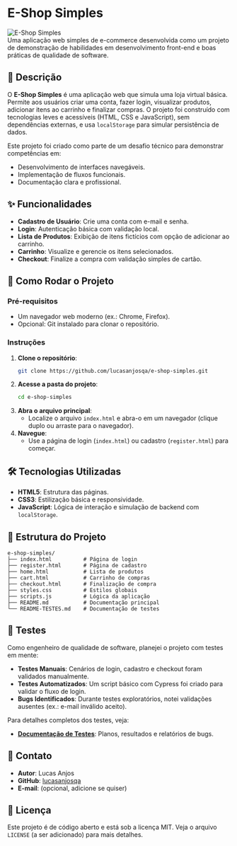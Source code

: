 # E-Shop Simples

![E-Shop Simples](https://img.shields.io/badge/Status-Concluído-green)  
Uma aplicação web simples de e-commerce desenvolvida como um projeto de demonstração de habilidades em desenvolvimento front-end e boas práticas de qualidade de software.

## 📖 Descrição
O **E-Shop Simples** é uma aplicação web que simula uma loja virtual básica. Permite aos usuários criar uma conta, fazer login, visualizar produtos, adicionar itens ao carrinho e finalizar compras. O projeto foi construído com tecnologias leves e acessíveis (HTML, CSS e JavaScript), sem dependências externas, e usa `localStorage` para simular persistência de dados.

Este projeto foi criado como parte de um desafio técnico para demonstrar competências em:
- Desenvolvimento de interfaces navegáveis.
- Implementação de fluxos funcionais.
- Documentação clara e profissional.

## ✨ Funcionalidades
- **Cadastro de Usuário**: Crie uma conta com e-mail e senha.
- **Login**: Autenticação básica com validação local.
- **Lista de Produtos**: Exibição de itens fictícios com opção de adicionar ao carrinho.
- **Carrinho**: Visualize e gerencie os itens selecionados.
- **Checkout**: Finalize a compra com validação simples de cartão.

## 🚀 Como Rodar o Projeto
### Pré-requisitos
- Um navegador web moderno (ex.: Chrome, Firefox).
- Opcional: Git instalado para clonar o repositório.

### Instruções
1. **Clone o repositório**:
   ```bash
   git clone https://github.com/lucasanjosqa/e-shop-simples.git
   ```
2. **Acesse a pasta do projeto**:
   ```bash
   cd e-shop-simples
   ```
3. **Abra o arquivo principal**:
   - Localize o arquivo `index.html` e abra-o em um navegador (clique duplo ou arraste para o navegador).
4. **Navegue**:
   - Use a página de login (`index.html`) ou cadastro (`register.html`) para começar.

## 🛠️ Tecnologias Utilizadas
- **HTML5**: Estrutura das páginas.
- **CSS3**: Estilização básica e responsividade.
- **JavaScript**: Lógica de interação e simulação de backend com `localStorage`.

## 📂 Estrutura do Projeto
```
e-shop-simples/
├── index.html          # Página de login
├── register.html       # Página de cadastro
├── home.html           # Lista de produtos
├── cart.html           # Carrinho de compras
├── checkout.html       # Finalização de compra
├── styles.css          # Estilos globais
├── scripts.js          # Lógica da aplicação
├── README.md           # Documentação principal
└── README-TESTES.md    # Documentação de testes
```

## 🧪 Testes
Como engenheiro de qualidade de software, planejei o projeto com testes em mente:
- **Testes Manuais**: Cenários de login, cadastro e checkout foram validados manualmente.
- **Testes Automatizados**: Um script básico com Cypress foi criado para validar o fluxo de login.
- **Bugs Identificados**: Durante testes exploratórios, notei validações ausentes (ex.: e-mail inválido aceito).

Para detalhes completos dos testes, veja:
- **[Documentação de Testes](https://github.com/lucasanjosqa/e-shop-simples/blob/main/README-TESTES.MD)**: Planos, resultados e relatórios de bugs.


## 📧 Contato
- **Autor**: Lucas Anjos
- **GitHub**: [lucasanjosqa](https://github.com/lucasanjosqa)
- **E-mail**: (opcional, adicione se quiser)

## 📜 Licença
Este projeto é de código aberto e está sob a licença MIT. Veja o arquivo `LICENSE` (a ser adicionado) para mais detalhes.
